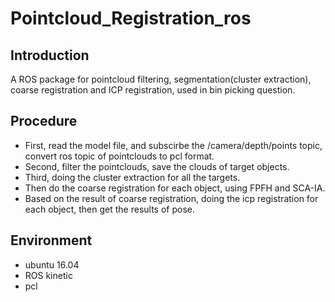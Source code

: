 # Pointcloud_Registration_ros
## Introduction
A ROS package for pointcloud filtering, segmentation(cluster extraction), coarse registration and ICP registration, used in bin picking question.
## Procedure
- First, read the model file, and subscirbe the /camera/depth/points topic, convert ros topic of pointclouds to pcl format.
- Second, filter the pointclouds, save the clouds of target objects.
- Third, doing the cluster extraction for all the targets.
- Then do the coarse registration for each object, using FPFH and SCA-IA.
- Based on the result of coarse registration, doing the icp registration for each object, then get the results of pose.
## Environment
- ubuntu 16.04
- ROS kinetic
- pcl

